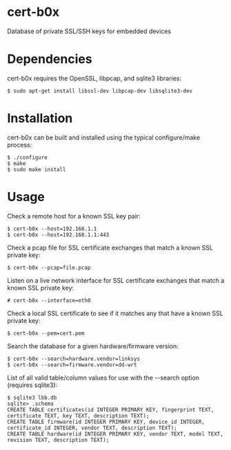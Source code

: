 cert-b0x
==============

Database of private SSL/SSH keys for embedded devices


Dependencies
============

cert-b0x requires the OpenSSL, libpcap, and sqlite3 libraries:

    $ sudo apt-get install libssl-dev libpcap-dev libsqlite3-dev


Installation
============

cert-b0x can be built and installed using the typical configure/make process:

    $ ./configure
    $ make
    $ sudo make install


Usage
=====

Check a remote host for a known SSL key pair:

    $ cert-b0x --host=192.168.1.1
    $ cert-b0x --host=192.168.1.1:443

Check a pcap file for SSL certificate exchanges that match a known SSL private key:

    $ cert-b0x --pcap=file.pcap

Listen on a live network interface for SSL certificate exchanges that match a known SSL private key:

    # cert-b0x --interface=eth0

Check a local SSL certificate to see if it matches any that have a known SSL private key:

    $ cert-b0x --pem=cert.pem

Search the database for a given hardware/firmware version:

    $ cert-b0x --search=hardware.vendor=linksys
    $ cert-b0x --search=firmware.vendor=dd-wrt

List of all valid table/column values for use with the --search option (requires sqlite3):

    $ sqlite3 lbb.db
    sqlite> .schema
    CREATE TABLE certificates(id INTEGER PRIMARY KEY, fingerprint TEXT, certificate TEXT, key TEXT, description TEXT);
    CREATE TABLE firmware(id INTEGER PRIMARY KEY, device_id INTEGER, certificate_id INTEGER, vendor TEXT, description TEXT);
    CREATE TABLE hardware(id INTEGER PRIMARY KEY, vendor TEXT, model TEXT, revision TEXT, description TEXT);

